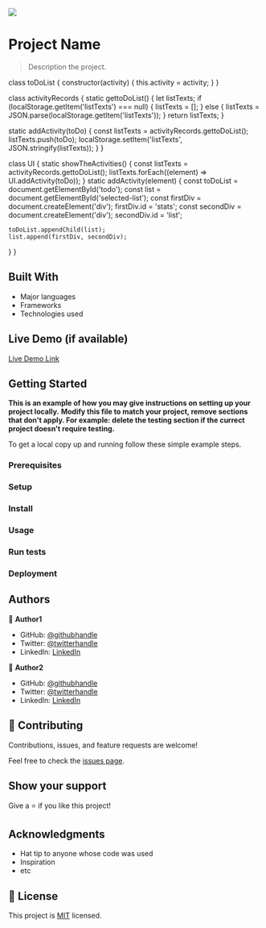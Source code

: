 ![](https://img.shields.io/badge/Microverse-blueviolet)

# Project Name

> Description the project.

class toDoList {
  constructor(activity) {
    this.activity = activity;
  }
}

class activityRecords {
  static gettoDoList() {
    let listTexts;
    if (localStorage.getItem('listTexts') === null) {
      listTexts = [];
    } else {
      listTexts = JSON.parse(localStorage.getItem('listTexts'));
    }
    return listTexts;
  }

  static addActivity(toDo) {
    const listTexts = activityRecords.gettoDoList();
    listTexts.push(toDo);
    localStorage.setItem('listTexts', JSON.stringify(listTexts));
  }
}

class UI {
  static showTheActivities() {
    const listTexts = activityRecords.gettoDoList();
    listTexts.forEach((element) => UI.addActivity(toDo));
  }
  static addActivity(element) {
    const toDoList = document.getElementById('todo');
    const list = document.getElementById('selected-list');
    const firstDiv = document.createElement('div');
    firstDiv.id = 'stats';
    const secondDiv = document.createElement('div');
    secondDiv.id = 'list';

    toDoList.appendChild(list);
    list.append(firstDiv, secondDiv);
  }
}



## Built With

- Major languages
- Frameworks
- Technologies used

## Live Demo (if available)

[Live Demo Link](https://livedemo.com)


## Getting Started

**This is an example of how you may give instructions on setting up your project locally.**
**Modify this file to match your project, remove sections that don't apply. For example: delete the testing section if the currect project doesn't require testing.**


To get a local copy up and running follow these simple example steps.

### Prerequisites

### Setup

### Install

### Usage

### Run tests

### Deployment



## Authors

👤 **Author1**

- GitHub: [@githubhandle](https://github.com/githubhandle)
- Twitter: [@twitterhandle](https://twitter.com/twitterhandle)
- LinkedIn: [LinkedIn](https://linkedin.com/in/linkedinhandle)

👤 **Author2**

- GitHub: [@githubhandle](https://github.com/githubhandle)
- Twitter: [@twitterhandle](https://twitter.com/twitterhandle)
- LinkedIn: [LinkedIn](https://linkedin.com/in/linkedinhandle)

## 🤝 Contributing

Contributions, issues, and feature requests are welcome!

Feel free to check the [issues page](../../issues/).

## Show your support

Give a ⭐️ if you like this project!

## Acknowledgments

- Hat tip to anyone whose code was used
- Inspiration
- etc

## 📝 License

This project is [MIT](./MIT.md) licensed.
